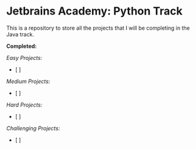 # Jetbrains Academy: Python Track

This is a repository to store all the projects that I will be completing in the Java track.

**Completed:**

*Easy Projects:*
- [ ] 

*Medium Projects:*
- [ ] 

*Hard Projects:*
- [ ]

*Challenging Projects:*
- [ ]
